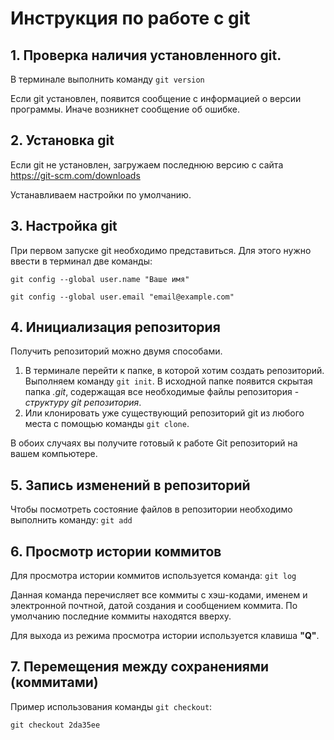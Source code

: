 # Инструкция по работе с git

## 1. Проверка наличия установленного git.

В терминале выполнить команду `git version`

Если git установлен, появится сообщение с информацией о версии программы. Иначе возникнет сообщение об ошибке.

## 2. Установка git
Если git не установлен, загружаем последнюю версию с сайта https://git-scm.com/downloads

Устанавливаем настройки по умолчанию.

## 3. Настройка git
При первом запуске git необходимо представиться. Для этого нужно ввести в терминал две команды:
```
git config --global user.name "Ваше имя"

git config --global user.email "email@example.com"
```

## 4. Инициализация репозитория
Получить репозиторий можно двумя способами.

1. В терминале перейти к папке, в которой хотим создать репозиторий. Выполняем команду `git init`. В исходной папке появится скрытая папка *.git*, содержащая все необходимые файлы репозитория - *структуру git репозитория*.
2. Или клонировать уже существующий репозиторий git из любого места с помощью команды `git clone`.

В обоих случаях вы получите готовый к работе Git репозиторий на вашем компьютере.

## 5. Запись изменений в репозиторий
Чтобы посмотреть состояние файлов в репозитории необходимо выполнить команду: `git add`

## 6. Просмотр истории коммитов

Для просмотра истории коммитов используется команда: `git log`

Данная команда перечисляет все коммиты с хэш-кодами, именем и электронной почтной, датой создания и сообщением коммита. По умолчанию последние коммиты находятся вверху.

Для выхода из режима просмотра истории используется клавиша **"Q"**.

## 7. Перемещения между сохранениями (коммитами)
Пример использования команды `git checkout`: 
```
git checkout 2da35ee
```